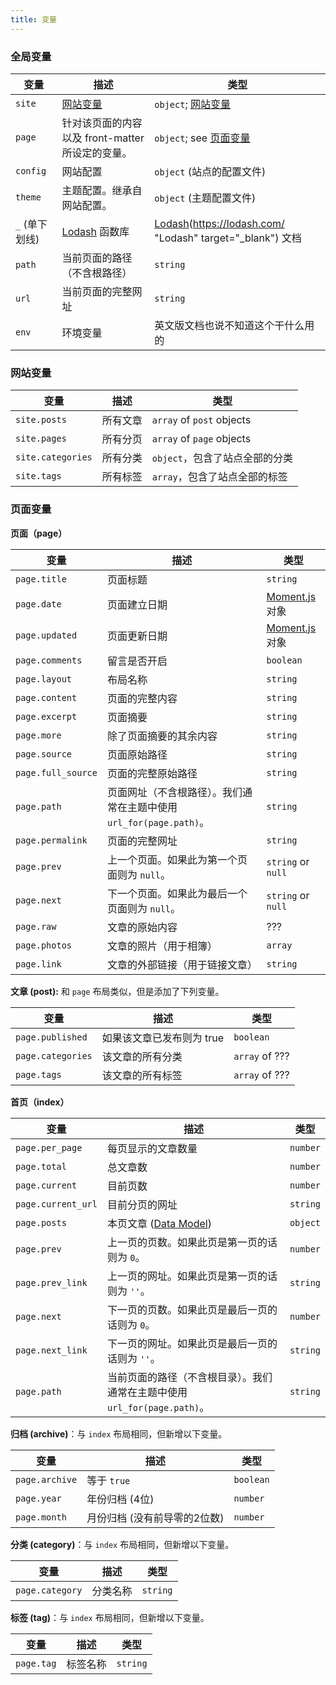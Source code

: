```yaml
---
title: 变量
---
```

### 全局变量

变量 | 描述 | 类型
--- | --- | ---
`site` | [网站变量](#网站变量) | `object`; [网站变量](#网站变量)
`page` | 针对该页面的内容以及 front-matter 所设定的变量。 | `object`; see [页面变量](#页面变量)
`config` | 网站配置 | `object` (站点的配置文件)
`theme` | 主题配置。继承自网站配置。 | `object` (主题配置文件)
`_` (单下划线) | [Lodash](https://lodash.com/  'Lodash') 函数库 | [Lodash](https://lodash.com/  "Lodash" target="_blank") 文档
`path` | 当前页面的路径（不含根路径）| `string`
`url` | 当前页面的完整网址 | `string`
`env` | 环境变量 | 英文版文档也说不知道这个干什么用的

### 网站变量

变量 | 描述 | 类型
--- | --- | ---
`site.posts` | 所有文章 | `array` of `post` objects
`site.pages` | 所有分页 | `array` of `page` objects
`site.categories` | 所有分类 | `object`，包含了站点全部的分类
`site.tags` | 所有标签 | `array`，包含了站点全部的标签

### 页面变量

**页面（page）**

变量 | 描述 | 类型
--- | --- | ---
`page.title` | 页面标题 | `string`
`page.date` | 页面建立日期 | [Moment.js] 对象
`page.updated` | 页面更新日期 | [Moment.js] 对象
`page.comments` | 留言是否开启 | `boolean`
`page.layout` | 布局名称 | `string`
`page.content` | 页面的完整内容 | `string`
`page.excerpt` | 页面摘要 | `string`
`page.more` | 除了页面摘要的其余内容 | `string`
`page.source` | 页面原始路径 | `string`
`page.full_source` | 页面的完整原始路径 | `string`
`page.path` | 页面网址（不含根路径）。我们通常在主题中使用 `url_for(page.path)`。| `string`
`page.permalink` | 页面的完整网址 | `string`
`page.prev` | 上一个页面。如果此为第一个页面则为 `null`。| `string` or `null`
`page.next` | 下一个页面。如果此为最后一个页面则为 `null`。| `string` or `null`
`page.raw` | 文章的原始内容 | ???
`page.photos` | 文章的照片（用于相簿）| `array`
`page.link` | 文章的外部链接（用于链接文章）| `string`

**文章 (post):** 和 `page` 布局类似，但是添加了下列变量。

变量 | 描述 | 类型
--- | --- | ---
`page.published` | 如果该文章已发布则为 true | `boolean`
`page.categories` | 该文章的所有分类 |  `array` of ???
`page.tags` | 该文章的所有标签 | `array` of ???

**首页（index）**

变量 | 描述 | 类型
--- | --- | ---
`page.per_page` | 每页显示的文章数量 | `number`
`page.total` | 总文章数 | `number`
`page.current` | 目前页数 | `number`
`page.current_url` | 目前分页的网址 | `string`
`page.posts` | 本页文章 ([Data Model](https://hexo.io/warehouse/)) | `object`
`page.prev` | 上一页的页数。如果此页是第一页的话则为 `0`。 | `number`
`page.prev_link` | 上一页的网址。如果此页是第一页的话则为 `''`。 | `string`
`page.next` | 下一页的页数。如果此页是最后一页的话则为 `0`。 | `number`
`page.next_link` | 下一页的网址。如果此页是最后一页的话则为 `''`。 | `string`
`page.path` | 当前页面的路径（不含根目录）。我们通常在主题中使用 `url_for(page.path)`。| `string`

**归档 (archive)**：与 `index` 布局相同，但新增以下变量。

变量 | 描述 | 类型
--- | --- | ---
`page.archive` | 等于 `true` | `boolean`
`page.year` | 年份归档 (4位) | `number`
`page.month` | 月份归档 (没有前导零的2位数) | `number`

**分类 (category)**：与 `index` 布局相同，但新增以下变量。

变量 | 描述 | 类型
--- | --- | ---
`page.category` | 分类名称 | `string`

**标签 (tag)**：与 `index` 布局相同，但新增以下变量。

变量 | 描述 | 类型
--- | --- | ---
`page.tag` | 标签名称 | `string`

[Lodash]: http://lodash.com/
[Moment.js]: http://momentjs.com/
